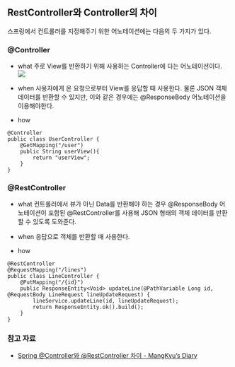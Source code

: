 ## RestController와 Controller의 차이
스프링에서 컨트롤러를 지정해주기 위한 어노테이션에는 다음의 두 가지가 있다.

### @Controller
* what
  주로 View를 반환하기 위해 사용하는 Controller에 다는 어노테이션이다.
  ![](img.png)
* when
  사용자에게 온 요청으로부터 View를 응답할 때 사용한다. 물론 JSON 객체 데이터를 반환할 수 있지만, 이와 같은 경우에는 @ResponseBody 어노테이션을 이용해야한다.

* how
```
@Controller
public class UserController {
    @GetMapping("/user")
    public String userView(){
        return "userView";
    }
}
```


### @RestController
* what
  컨트롤러에서 뷰가 아닌 Data를 반환해야 하는 경우 @ResponseBody 어노테이션이 포함된 @RestController를 사용해 JSON 형태의 객체 데이터를 반환할 수 있도록 도와준다.

* when
  응답으로 객체를 반환할 때 사용한다.

* how
```
@RestController
@RequestMapping("/lines")
public class LineController {
    @PutMapping("/{id}")
    public ResponseEntity<Void> updateLine(@PathVariable Long id, @RequestBody LineRequest lineUpdateRequest) {
        lineService.updateLine(id, lineUpdateRequest);
        return ResponseEntity.ok().build();
    }
}
```

### 참고 자료
* [Spring @Controller와 @RestController 차이 - MangKyu’s Diary](https://mangkyu.tistory.com/49)
